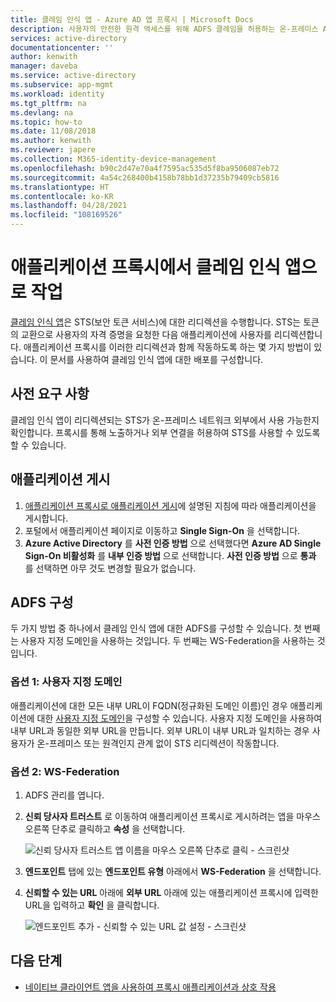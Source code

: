 ```yaml
---
title: 클레임 인식 앱 - Azure AD 앱 프록시 | Microsoft Docs
description: 사용자의 안전한 원격 액세스를 위해 ADFS 클레임을 허용하는 온-프레미스 ASP.NET 애플리케이션을 게시하는 방법입니다.
services: active-directory
documentationcenter: ''
author: kenwith
manager: daveba
ms.service: active-directory
ms.subservice: app-mgmt
ms.workload: identity
ms.tgt_pltfrm: na
ms.devlang: na
ms.topic: how-to
ms.date: 11/08/2018
ms.author: kenwith
ms.reviewer: japere
ms.collection: M365-identity-device-management
ms.openlocfilehash: b90c2d47e70a4f7595ac535d5f8ba9506087eb72
ms.sourcegitcommit: 4a54c268400b4158b78bb1d37235b79409cb5816
ms.translationtype: HT
ms.contentlocale: ko-KR
ms.lasthandoff: 04/28/2021
ms.locfileid: "108169526"
---
```

# <a name="working-with-claims-aware-apps-in-application-proxy"></a>애플리케이션 프록시에서 클레임 인식 앱으로 작업
[클레임 인식 앱](/previous-versions/windows/desktop/legacy/bb736227(v=vs.85))은 STS(보안 토큰 서비스)에 대한 리디렉션을 수행합니다. STS는 토큰의 교환으로 사용자의 자격 증명을 요청한 다음 애플리케이션에 사용자를 리디렉션합니다. 애플리케이션 프록시를 이러한 리디렉션과 함께 작동하도록 하는 몇 가지 방법이 있습니다. 이 문서를 사용하여 클레임 인식 앱에 대한 배포를 구성합니다. 

## <a name="prerequisites"></a>사전 요구 사항
클레임 인식 앱이 리디렉션되는 STS가 온-프레미스 네트워크 외부에서 사용 가능한지 확인합니다. 프록시를 통해 노출하거나 외부 연결을 허용하여 STS를 사용할 수 있도록 할 수 있습니다. 

## <a name="publish-your-application"></a>애플리케이션 게시

1. [애플리케이션 프록시로 애플리케이션 게시](application-proxy-add-on-premises-application.md)에 설명된 지침에 따라 애플리케이션을 게시합니다.
2. 포털에서 애플리케이션 페이지로 이동하고 **Single Sign-On** 을 선택합니다.
3. **Azure Active Directory** 를 **사전 인증 방법** 으로 선택했다면 **Azure AD Single Sign-On 비활성화** 를 **내부 인증 방법** 으로 선택합니다. **사전 인증 방법** 으로 **통과** 를 선택하면 아무 것도 변경할 필요가 없습니다.

## <a name="configure-adfs"></a>ADFS 구성

두 가지 방법 중 하나에서 클레임 인식 앱에 대한 ADFS를 구성할 수 있습니다. 첫 번째는 사용자 지정 도메인을 사용하는 것입니다. 두 번째는 WS-Federation을 사용하는 것입니다. 

### <a name="option-1-custom-domains"></a>옵션 1: 사용자 지정 도메인

애플리케이션에 대한 모든 내부 URL이 FQDN(정규화된 도메인 이름)인 경우 애플리케이션에 대한 [사용자 지정 도메인](application-proxy-configure-custom-domain.md)을 구성할 수 있습니다. 사용자 지정 도메인을 사용하여 내부 URL과 동일한 외부 URL을 만듭니다. 외부 URL이 내부 URL과 일치하는 경우 사용자가 온-프레미스 또는 원격인지 관계 없이 STS 리디렉션이 작동합니다. 

### <a name="option-2-ws-federation"></a>옵션 2: WS-Federation

1. ADFS 관리를 엽니다.
2. **신뢰 당사자 트러스트** 로 이동하여 애플리케이션 프록시로 게시하려는 앱을 마우스 오른쪽 단추로 클릭하고 **속성** 을 선택합니다.  

   ![신뢰 당사자 트러스트 앱 이름을 마우스 오른쪽 단추로 클릭 - 스크린샷](./media/application-proxy-configure-for-claims-aware-applications/appproxyrelyingpartytrust.png)  

3. **엔드포인트** 탭에 있는 **엔드포인트 유형** 아래에서 **WS-Federation** 을 선택합니다.
4. **신뢰할 수 있는 URL** 아래에 **외부 URL** 아래에 있는 애플리케이션 프록시에 입력한 URL을 입력하고 **확인** 을 클릭합니다.  

   ![엔드포인트 추가 - 신뢰할 수 있는 URL 값 설정 - 스크린샷](./media/application-proxy-configure-for-claims-aware-applications/appproxyendpointtrustedurl.png)  

## <a name="next-steps"></a>다음 단계
* [네이티브 클라이언트 앱을 사용하여 프록시 애플리케이션과 상호 작용](application-proxy-configure-native-client-application.md)